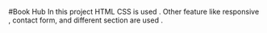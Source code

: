 #Book Hub
       In this project HTML CSS is used . Other feature like responsive , contact form, and different section are used .
